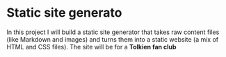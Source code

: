 # **Static site generato**

In this project I will build a static site generator that takes raw content files (like Markdown and images) and turns them into a static website (a mix of HTML and CSS files).
The site will be for a **Tolkien fan club**
